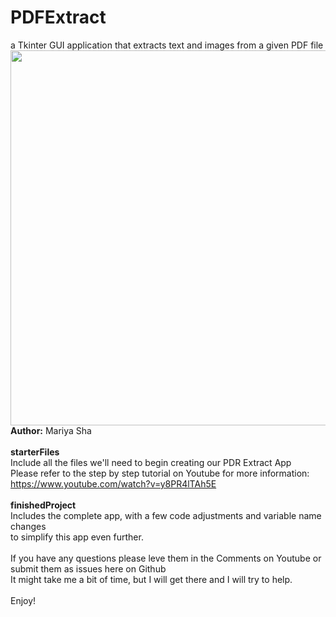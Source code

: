 # PDFExtract
a Tkinter GUI application that extracts text and images from a given PDF file 
<br>
<img src="https://user-images.githubusercontent.com/32107652/107867937-577b8680-6e34-11eb-9d42-d58b278e9456.jpg" style="width:600;">
<br>
<b>Author:</b> Mariya Sha
<br>
<br>
<b>starterFiles</b>
<br>
Include all the files we'll need to begin creating our PDR Extract App
<br>
Please refer to the step by step tutorial on Youtube for more information:
<br>
https://www.youtube.com/watch?v=y8PR4lTAh5E
<br>
<br>
<b>finishedProject</b>
<br>
Includes the complete app, with a few code adjustments and variable name changes
<br>
to simplify this app even further.
<br>
<br>
If you have any questions please leve them in the Comments on Youtube or submit them as issues here on Github
<br>
It might take me a bit of time, but I will get there and I will try to help.
<br>
<br>
Enjoy!
